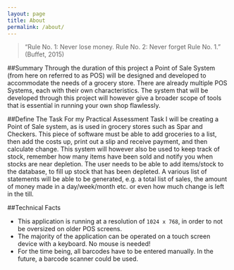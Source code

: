```yaml
---
layout: page
title: About
permalink: /about/
---
```

>“Rule No. 1: Never lose money. Rule No. 2: Never forget Rule No. 1.” (Buffet, 2015) 

##Summary
Through the duration of this project a Point of Sale System (from here on referred to as POS) will be designed and developed to accommodate the needs of a grocery store. 
There are already multiple POS Systems, each with their own characteristics. The system that will be developed through this project will however give a broader scope of tools that is essential in running your own shop flawlessly.  

##Define The Task
For my Practical Assessment Task I will be creating a Point of Sale system, as is used in grocery stores such as Spar and Checkers. This piece of software must be able to add groceries to a list, then add the costs up, print out a slip and receive payment, and then calculate change. This system will however also be used to keep track of stock, remember how many items have been sold and notify you when stocks are near depletion. 
The user needs to be able to add items/stock to the database, to fill up stock that has been depleted. A various list of statements will be able to be generated, e.g. a total list of sales, the amount of money made in a day/week/month etc. or even how much change is left in the till. 

##Technical Facts
- This application is running at a resolution of `1024 x 768`, in order to not be oversized on older POS screens. 
- The majority of the application can be operated on a touch screen device with a keyboard. No mouse is needed!
- For the time being, all barcodes have to be entered manually. In the future, a barcode scanner could be used. 